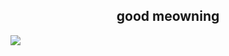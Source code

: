 <h2 align="center">good meowning</h1>

<img src="https://cdn.elchingen.eu/share/zh1m4.gif" align="center" style="border:1px 1px lightgrey">
